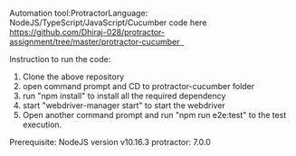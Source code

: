 Automation tool:ProtractorLanguage: NodeJS/TypeScript/JavaScript/Cucumber
code here
https://github.com/Dhiraj-028/protractor-assignment/tree/master/protractor-cucumber  

Instruction to run the code:
1) Clone the above repository
2) open command prompt and CD to protractor-cucumber folder
3) run "npm install" to install all the required dependency
4) start "webdriver-manager start" to start the webdriver
5) Open another command prompt and run "npm run e2e:test" to the test execution.


Prerequisite:
NodeJS version v10.16.3
protractor: 7.0.0
